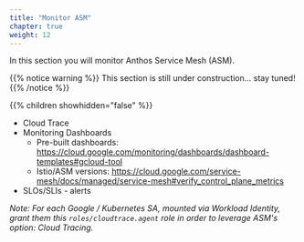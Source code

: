 ```yaml
---
title: "Monitor ASM"
chapter: true
weight: 12
---
```

In this section you will monitor Anthos Service Mesh (ASM).

{{% notice warning %}}
This section is still under construction... stay tuned!
{{% /notice %}}

{{% children showhidden="false" %}}

- Cloud Trace
- Monitoring Dashboards
  - Pre-built dashboards: https://cloud.google.com/monitoring/dashboards/dashboard-templates#gcloud-tool
  - Istio/ASM versions: https://cloud.google.com/service-mesh/docs/managed/service-mesh#verify_control_plane_metrics
- SLOs/SLIs - alerts

_Note: For each Google / Kubernetes SA, mounted via Workload Identity, grant them this `roles/cloudtrace.agent` role in order to leverage ASM's option: Cloud Tracing._